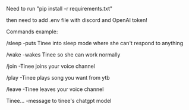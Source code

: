 Need to run "pip install -r requirements.txt"

then need to add .env file with discord and OpenAI token!

Commands example:

/sleep -puts Tinee into sleep mode where she can't respond to anything

/wake -wakes Tinee so she can work normally

/join -Tinee joins your voice channel

/play -Tinee plays song you want from ytb

/leave -Tinee leaves your voice channel

Tinee... -message to tinee's chatgpt model